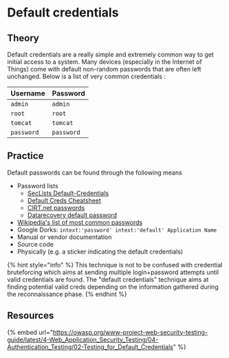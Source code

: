 # Default credentials

## Theory

Default credentials are a really simple and extremely common way to get initial access to a system. Many devices (especially in the Internet of Things) come with default non-random passwords that are often left unchanged. Below is a list of very common credentials :

| Username   | Password   |
| ---------- | ---------- |
| `admin`    | `admin`    |
| `root`     | `root`     |
| `tomcat`   | `tomcat`   |
| `password` | `password` |

## Practice

Default passwords can be found through the following means

* Password lists
  * [SecLists Default-Credentials](https://github.com/danielmiessler/SecLists/tree/master/Passwords/Default-Credentials)
  * [Default Creds Cheatsheet](https://github.com/ihebski/DefaultCreds-cheat-sheet/blob/main/DefaultCreds-Cheat-Sheet.csv)
  * [CIRT.net passwords](https://cirt.net/passwords)
  * [Datarecovery default password](https://datarecovery.com/rd/default-passwords/)
* [Wikipedia's list of most common passwords](https://en.wikipedia.org/wiki/List\_of\_the\_most\_common\_passwords)
* Google Dorks: `intext:'password' intext:'default' Application Name`
* Manual or vendor documentation
* Source code
* Physically (e.g. a sticker indicating the default credentials)

{% hint style="info" %}
This technique is not to be confused with credential bruteforcing which aims at sending multiple login+password attempts until valid credentials are found. The "default credentials" technique aims at finding potential valid creds depending on the information gathered during the reconnaissance phase.
{% endhint %}

## Resources

{% embed url="https://owasp.org/www-project-web-security-testing-guide/latest/4-Web_Application_Security_Testing/04-Authentication_Testing/02-Testing_for_Default_Credentials" %}
